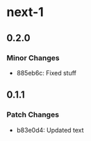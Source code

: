 # next-1

## 0.2.0

### Minor Changes

- 885eb6c: Fixed stuff

## 0.1.1

### Patch Changes

- b83e0d4: Updated text
